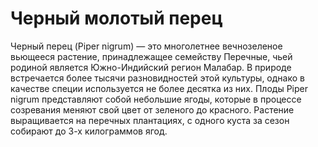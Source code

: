 # Черный молотый перец

Черный перец (Piper nigrum) — это многолетнее вечнозеленое вьющееся растение, принадлежащее семейству Перечные, чьей родиной является Южно-Индийский регион Малабар. В природе встречается более тысячи разновидностей этой культуры, однако в качестве специи используется не более десятка из них. Плоды Piper nigrum представляют собой небольшие ягоды, которые в процессе созревания меняют свой цвет от зеленого до красного. Растение выращивается на перечных плантациях, с одного куста за сезон собирают до 3-х килограммов ягод.